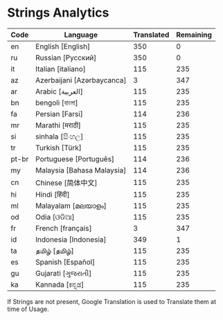 # Strings Analytics


| Code | Language | Translated | Remaining |
|----|-------|-------|---|
| en | English [English] | 350 | 0 |
| ru | Russian [Русский] | 350 | 0 |
| it | Italian [italiano] | 115 | 235 |
| az | Azerbaijani [Azərbaycanca] | 3 | 347 |
| ar | Arabic [العربية] | 115 | 235 |
| bn | bengoli [বাংলা] | 115 | 235 |
| fa | Persian [Farsi] | 114 | 236 |
| mr | Marathi [मराठी] | 115 | 235 |
| si | sinhala [සිංහල] | 115 | 235 |
| tr | Turkish [Türk] | 115 | 235 |
| pt-br | Portuguese [Português] | 114 | 236 |
| my | Malaysia [Bahasa Malaysia] | 114 | 236 |
| cn | Chinese [简体中文] | 115 | 235 |
| hi | Hindi [हिंदी] | 115 | 235 |
| ml | Malayalam [മലയാളം] | 115 | 235 |
| od | Odia [ଓଡିଆ] | 115 | 235 |
| fr | French [français] | 3 | 347 |
| id | Indonesia [Indonesia] | 349 | 1 |
| ta | தமிழ் [தமிழ்] | 115 | 235 |
| es | Spanish [Español] | 115 | 235 |
| gu | Gujarati [ગુજરાતી] | 115 | 235 |
| ka | Kannada [ಕನ್ನಡ] | 115 | 235 |


If Strings are not present, Google Translation is used to Translate them at time of Usage.